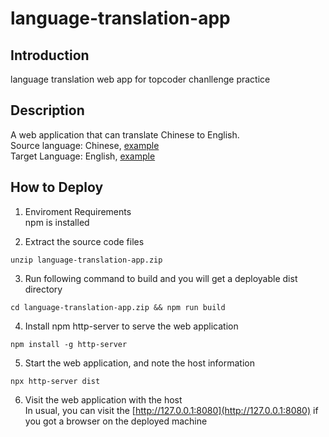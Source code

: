 # language-translation-app
## Introduction
language translation web app for topcoder chanllenge practice

## Description
A web application that can translate Chinese to English.  
Source language: Chinese, [example](source.txt)  
Target Language: English, [example](target.txt)

## How to Deploy
1. Enviroment Requirements  
npm is installed

2. Extract the source code files  
```shell
unzip language-translation-app.zip
```

3. Run following command to build and you will get a deployable dist directory  
```shell
cd language-translation-app.zip && npm run build
```

4. Install npm http-server to serve the web application  
```shell
npm install -g http-server
```

5. Start the web application, and note the host information  
```shell
npx http-server dist
```

6. Visit the web application with the host  
In usual, you can visit the [http://127.0.0.1:8080](http://127.0.0.1:8080) if you got a browser on the deployed machine
